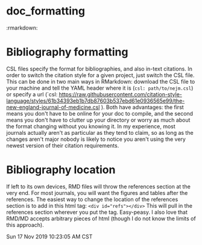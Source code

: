# doc_formatting
:rmarkdown:

# Bibliography formatting
CSL files specify the format for bibliographies, and also in-text citations.
In order to switch the citation style for a given project, just switch the CSL file.
This can be done in two main ways in RMarkdown: download the CSL file to your machine and tell the YAML header where it is (`csl: path/to/nejm.csl`) or specify a url (`csl: https://raw.githubusercontent.com/citation-style-language/styles/61b34393eb1b7db87603b537ebd61e0936565e99/the-new-england-journal-of-medicine.csl ).
Both have advantages: the first means you don't have to be online for your doc to compile, and the second means you don't have to clutter up your directory or worry as much about the format changing without you knowing it.
In my experience, most journals actually aren't as particular as they tend to claim, so as long as the changes aren't major nobody is likely to notice you aren't using the very newest version of their citation requirements.

# Bibliography location
If left to its own devices, RMD files will throw the references section at the very end.
For most journals, you will want the figures and tables after the references.
The easiest way to change the location of the references section is to add in this html tag:
`<div id="refs"></div>`
This will pull in the references section wherever you put the tag. Easy-peasy.
I also love that RMD/MD accepts arbitrary pieces of html (though I do not know the limits of this approach).

Sun 17 Nov 2019 10:23:05 AM CST

